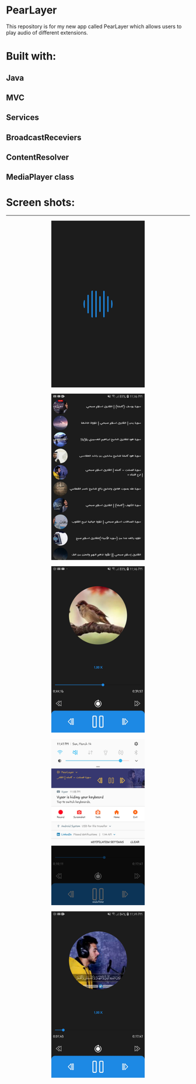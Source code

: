 # PearLayer

This repository is for my new app called PearLayer which allows users to play audio of different extensions.

# Built with:

Java
---
MVC
---
Services
---
BroadcastReceviers
---
ContentResolver
---
MediaPlayer class
---

# Screen shots: 
---

<p align="center">
 <img src = "images/1.jpg" width = "256">
</p>

<p align="center">
 <img src = "images/2.jpg" width = "256">
</p>

<p align="center">
 <img src = "images/3.jpg" width = "256">
</p>

<p align="center">
 <img src = "images/4.jpg" width = "256">
</p>

<p align="center">
 <img src = "images/5.jpg" width = "256">
</p>
